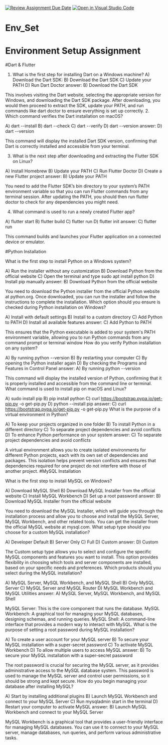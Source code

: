 [![Review Assignment Due Date](https://classroom.github.com/assets/deadline-readme-button-22041afd0340ce965d47ae6ef1cefeee28c7c493a6346c4f15d667ab976d596c.svg)](https://classroom.github.com/a/vnsr1XuU)
[![Open in Visual Studio Code](https://classroom.github.com/assets/open-in-vscode-2e0aaae1b6195c2367325f4f02e2d04e9abb55f0b24a779b69b11b9e10269abc.svg)](https://classroom.github.com/online_ide?assignment_repo_id=15622668&assignment_repo_type=AssignmentRepo)
# Env_Set

# Environment Setup Assignment

#Dart & Flutter

1. What is the first step for installing Dart on a Windows machine?
A) Download the Dart SDK:
B) Download the Dart SDK
C) Update your PATH
D) Run Dart Doctor
answer:
B) Download the Dart SDK

This involves visiting the Dart website, selecting the appropriate version for Windows, and downloading the Dart SDK package. After downloading, you would then proceed to extract the SDK, update your PATH, and run commands like dart doctor to ensure everything is set up correctly.
2. Which command verifies the Dart installation on macOS?

A) dart --install
B) dart --check
C) dart --verify
D) dart --version
answer:
D) dart --version

This command will display the installed Dart SDK version, confirming that Dart is correctly installed and accessible from your terminal.

3. What is the next step after downloading and extracting the Flutter SDK on Linux?

A) Install Homebrew
B) Update your PATH
C) Run Flutter Doctor
D) Create a new Flutter project
answer:
B) Update your PATH

You need to add the Flutter SDK’s bin directory to your system’s PATH environment variable so that you can run Flutter commands from any terminal session. After updating the PATH, you should then run flutter doctor to check for any dependencies you might need.

4. What command is used to run a newly created Flutter app?

A) flutter start
B) flutter build
C) flutter run
D) flutter init
answer:
C) flutter run

This command builds and launches your Flutter application on a connected device or emulator.

#Python Installation

What is the first step to install Python on a Windows system?

A) Run the installer without any customization
B) Download Python from the official website
C) Open the terminal and type sudo apt install python
D) Install pip manually
answer:
B) Download Python from the official website

You need to download the Python installer from the official Python website at python.org. Once downloaded, you can run the installer and follow the instructions to complete the installation.
Which option should you ensure is checked during Python installation on Windows?

A) Install with default settings
B) Install to a custom directory
C) Add Python to PATH
D) Install all available features
answer:
C) Add Python to PATH

This ensures that the Python executable is added to your system's PATH environment variable, allowing you to run Python commands from any command prompt or terminal window
How do you verify Python installation on any system?

A) By running python --version
B) By restarting your computer
C) By opening the Python installer again
D) By checking the Programs and Features in Control Panel
answer:
A) By running python --version

This command will display the installed version of Python, confirming that it is properly installed and accessible from the command line or terminal.
What command is used to install pip on macOS and Linux?

A) sudo install pip
B) pip install python
C) curl https://bootstrap.pypa.io/get-pip.py -o get-pip.py
D) python --install pip
answer:
C) curl https://bootstrap.pypa.io/get-pip.py -o get-pip.py
What is the purpose of a virtual environment in Python?

A) To keep your projects organized in one folder
B) To install Python in a different directory
C) To separate project dependencies and avoid conflicts
D) To enhance Python performance on your system
answer:
C) To separate project dependencies and avoid conflicts

A virtual environment allows you to create isolated environments for different Python projects, each with its own set of dependencies and packages. This isolation helps prevent version conflicts and ensures that dependencies required for one project do not interfere with those of another project.
#MySQL Installation

What is the first step to install MySQL on Windows?

A) Download MySQL Shell
B) Download MySQL Installer from the official website
C) Install MySQL Workbench
D) Set up a root password
answer:
B) Download MySQL Installer from the official website

You need to download the MySQL Installer, which will guide you through the installation process and allow you to choose and install the MySQL Server, MySQL Workbench, and other related tools. You can get the installer from the official MySQL website at mysql.com.
What setup type should you choose for a custom MySQL installation?

A) Developer Default
B) Server Only
C) Full
D) Custom
answer:
D) Custom

The Custom setup type allows you to select and configure the specific MySQL components and features you want to install. This option provides flexibility in choosing which tools and server components are installed, based on your specific needs and preferences.
Which products should you select during the MySQL installation?

A) MySQL Server, MySQL Workbench, and MySQL Shell
B) Only MySQL Server
C) MySQL Server and MySQL Router
D) MySQL Workbench and MySQL Utilities
answer:
A) MySQL Server, MySQL Workbench, and MySQL Shell

MySQL Server: This is the core component that runs the database.
MySQL Workbench: A graphical tool for managing your MySQL databases, designing schemas, and running queries.
MySQL Shell: A command-line interface that provides a modern way to interact with MySQL.
What is the purpose of setting a root password during MySQL installation?

A) To create a user account for your MySQL server
B) To secure your MySQL installation with a super-secret password
C) To activate MySQL Workbench
D) To allow multiple users to access MySQL
answer:
B) To secure your MySQL installation with a super-secret password

The root password is crucial for securing the MySQL server, as it provides administrative access to the MySQL database system. This password is used to manage the MySQL server and control user permissions, so it should be strong and kept secure.
How do you begin managing your database after installing MySQL?

A) Start by installing additional plugins
B) Launch MySQL Workbench and connect to your MySQL Server
C) Run mysqladmin start in the terminal
D) Restart your computer to activate MySQL
answer:
B) Launch MySQL Workbench and connect to your MySQL Server

MySQL Workbench is a graphical tool that provides a user-friendly interface for managing MySQL databases. You can use it to connect to your MySQL server, manage databases, run queries, and perform various administrative tasks.
